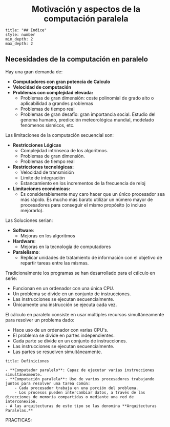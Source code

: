<center style="font-weight: bold; font-size: 25 ">Motivación y aspectos de la computación paralela</center>

```toc
title: "## Índice"
style: number 
min_depth: 2
max_depth: 2
```

## Necesidades de la computación en paralelo

Hay una gran demanda de:

- **Computadores con gran potencia de Calculo**
- **Velocidad de computación**
- **Problemas con complejidad elevada:**
	- Problemas de gran dimensión: coste polinomial de grado alto o aplicabilidad a grandes problemas
	- Problemas de tiempo real
	- Problemas de gran desafío: gran importancia social. Estudio del genoma humano, predicción meteorológica mundial, modelado fenómenos sísmicos, etc.

Las limitaciones de la computación secuencial son:
- **Restricciones Lógicas**
	- Complejidad intrínseca de los algoritmos.
	- Problemas de gran dimensión.
	- Problemas de tiempo real
- **Restricciones tecnológicas:**  
	- Velocidad de transmisión
	- Límite de integración
	- Estancamiento en los incrementos de la frecuencia de reloj
- **Limitaciones económicas:**
	- Es considerablemente muy caro hacer que un único procesador sea más rápido. Es mucho más barato utilizar un número mayor de procesadores para conseguir el mismo propósito (o incluso mejorarlo).

Las Soluciones serian:

- **Software**:
	- Mejoras en los algoritmos
- **Hardware**:
	- Mejoras en la tecnología de computadores
- **Paralelismo**:
	- Replicar unidades de tratamiento de información con el objetivo de repartir tareas entre las  mismas.

Tradicionalmente los programas se han desarrollado para el cálculo en serie:  
- Funcionan en un ordenador con una única CPU.  
- Un problema se divide en un conjunto de instrucciones.  
- Las instrucciones se ejecutan secuencialmente.  
- Únicamente una instrucción se ejecuta cada vez.

El cálculo en paralelo consiste en usar múltiples recursos simultáneamente para resolver un problema dado:  
- Hace uso de un ordenador con varias CPU's.  
- El problema se divide en partes independientes.  
- Cada parte se divide en un conjunto de instrucciones.  
- Las instrucciones se ejecutan secuencialmente.  
- Las partes se resuelven simultáneamente.

```ad-info
title: Definiciones

- **Computador paralelo**: Capaz de ejecutar varias instrucciones simultáneamente.  
- **Computación paralela**: Uso de varios procesadores trabajando juntos para resolver una tarea común:  
	- Cada procesador trabaja en una porción del problema.  
	- Los procesos pueden intercambiar datos, a través de las direcciones de memoria compartidas o mediante una red de interconexión.  
- A las arquitecturas de este tipo se las denomina **Arquitecturas Paralelas.**
```

PRACTICAS:

